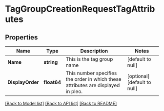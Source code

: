 # TagGroupCreationRequestTagAttributes

## Properties
Name | Type | Description | Notes
------------ | ------------- | ------------- | -------------
**Name** | **string** | This is the tag group name | [default to null]
**DisplayOrder** | **float64** | This number specifies the order in which these attributes are displayed in pleo. | [optional] [default to null]

[[Back to Model list]](../README.md#documentation-for-models) [[Back to API list]](../README.md#documentation-for-api-endpoints) [[Back to README]](../README.md)

